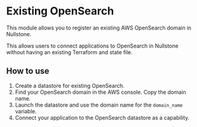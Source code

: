 # Existing OpenSearch

This module allows you to register an existing AWS OpenSearch domain in Nullstone.

This allows users to connect applications to OpenSearch in Nullstone without having an existing Terraform and state file.

## How to use

1. Create a datastore for existing OpenSearch.
2. Find your OpenSearch domain in the AWS console. Copy the domain name.
3. Launch the datastore and use the domain name for the `domain_name` variable.
4. Connect your application to the OpenSearch datastore as a capability.
